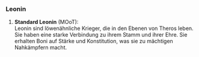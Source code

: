 
### **Leonin**

1. **Standard Leonin** (MOoT):  
   Leonin sind löwenähnliche Krieger, die in den Ebenen von Theros leben. Sie haben eine starke Verbindung zu ihrem Stamm und ihrer Ehre. Sie erhalten Boni auf Stärke und Konstitution, was sie zu mächtigen Nahkämpfern macht.